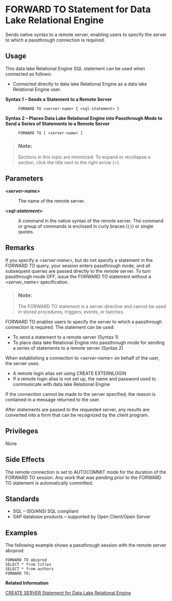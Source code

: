 <!-- loioa61ec00b84f210158c6dee868f166997 -->

# FORWARD TO Statement for Data Lake Relational Engine

Sends native syntax to a remote server, enabling users to specify the server to which a passthrough connection is required.



<a name="loioa61ec00b84f210158c6dee868f166997__section_ovp_dvr_znb"/>

## Usage

This data lake Relational Engine SQL statement can be used when connected as follows:

-   Connected directly to data lake Relational Engine as a data lake Relational Engine user.




<dl>
<dt><b>

Syntax 1 – Sends a Statement to a Remote Server

</b></dt>
<dd>

```
FORWARD TO <server-name> { <sql-statement> }
```



</dd><dt><b>

Syntax 2 – Places Data Lake Relational Engine into Passthrough Mode to Send a Series of Statements to a Remote Server

</b></dt>
<dd>

```
FORWARD TO [ <server-name> ]
```



</dd>
</dl>



> ### Note:  
> Sections in this topic are minimized. To expand or recollapse a section, click the title next to the right arrow \(*\>*\).



## Parameters


<dl>
<dt><b>

*<server-name\>*

</b></dt>
<dd>

The name of the remote server.



</dd><dt><b>

*<sql-statement\>*

</b></dt>
<dd>

A command in the native syntax of the remote server. The command or group of commands is enclosed in curly braces \(`{}`\) or single quotes.



</dd>
</dl>



<a name="loioa61ec00b84f210158c6dee868f166997__IQ_Usage"/>

## Remarks

If you specify a *<server-name\>*, but do not specify a statement in the FORWARD TO query, your session enters passthrough mode, and all subsequent queries are passed directly to the remote server. To turn passthrough mode OFF, issue the FORWARD TO statement without a *<server\_name\>* specification.

> ### Note:  
> The FORWARD TO statement is a server directive and cannot be used in stored procedures, triggers, events, or batches.

FORWARD TO enables users to specify the server to which a passthrough connection is required. The statement can be used:

-   To send a statement to a remote server \(Syntax 1\)
-   To place data lake Relational Engine into passthrough mode for sending a series of statements to a remote server \(Syntax 2\)

When establishing a connection to *<server-name\>* on behalf of the user, the server uses:

-   A remote login alias set using CREATE EXTERNLOGIN
-   If a remote login alias is not set up, the name and password used to communicate with data lake Relational Engine

If the connection cannot be made to the server specified, the reason is contained in a message returned to the user.

After statements are passed to the requested server, any results are converted into a form that can be recognized by the client program.



<a name="loioa61ec00b84f210158c6dee868f166997__IQ_Permissions"/>

## Privileges

None



<a name="loioa61ec00b84f210158c6dee868f166997__IQ_Side_Effects"/>

## Side Effects

The remote connection is set to AUTOCOMMIT mode for the duration of the FORWARD TO session. Any work that was pending prior to the FORWARD TO statement is automatically committed.



<a name="loioa61ec00b84f210158c6dee868f166997__IQ_Standards"/>

## Standards

-   SQL – ISO/ANSI SQL compliant
-   SAP database products – supported by Open Client/Open Server



<a name="loioa61ec00b84f210158c6dee868f166997__IQ_Examples"/>

## Examples

The following example shows a passthrough session with the remote server abcprod:

```
FORWARD TO abcprod
SELECT * from titles
SELECT * from authors
FORWARD TO;
```

**Related Information**  


[CREATE SERVER Statement for Data Lake Relational Engine](create-server-statement-for-data-lake-relational-engine-a619187.md "Creates a remote server.")

